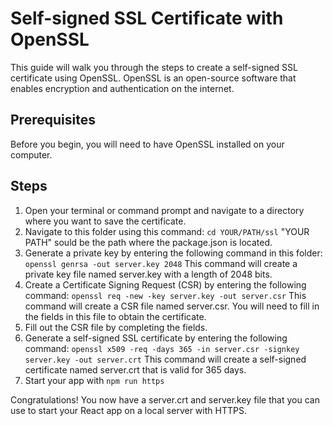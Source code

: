 # Self-signed SSL Certificate with OpenSSL

This guide will walk you through the steps to create a self-signed SSL certificate using OpenSSL. OpenSSL is an open-source software that enables encryption and authentication on the internet.

## Prerequisites

Before you begin, you will need to have OpenSSL installed on your computer.

## Steps

1. Open your terminal or command prompt and navigate to a directory where you want to save the certificate.
2. Navigate to this folder using this command:
`cd YOUR/PATH/ssl`
"YOUR PATH" sould be the path where the package.json is located.
3. Generate a private key by entering the following command in this folder:
`openssl genrsa -out server.key 2048`
This command will create a private key file named server.key with a length of 2048 bits.
4. Create a Certificate Signing Request (CSR) by entering the following command:
`openssl req -new -key server.key -out server.csr`
This command will create a CSR file named server.csr. You will need to fill in the fields in this file to obtain the certificate.
5. Fill out the CSR file by completing the fields.
6. Generate a self-signed SSL certificate by entering the following command:
`openssl x509 -req -days 365 -in server.csr -signkey server.key -out server.crt`
This command will create a self-signed certificate named server.crt that is valid for 365 days.
7. Start your app with `npm run https`

Congratulations! You now have a server.crt and server.key file that you can use to start your React app on a local server with HTTPS.
